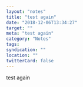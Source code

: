 ```yaml
---
layout: "notes"
title: "test again"
date: "2018-12-06T13:34:27"
target: ""
meta: "test again"
category: "Notes"
tags:
syndication: ""
location: ""
twitterCard: false
---
```

test again
